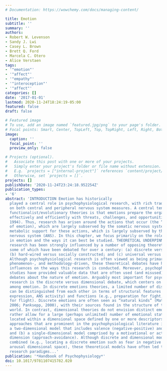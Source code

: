 ```yaml
---
# Documentation: https://wowchemy.com/docs/managing-content/

title: Emotion
subtitle: ''
summary: ''
authors:
- Robert W. Levenson
- Sandy J. Lwi
- Casey L. Brown
- Brett Q. Ford
- Marcela C. Otero
- Alice Verstaen
tags: 
- '"emotion"'
- '"affect"'
- '"empathy"'
- '"interoception"'
- '"affect"'
categories: []
date: '2017-01-01'
lastmod: 2020-11-24T18:24:19-05:00
featured: false
draft: false

# Featured image
# To use, add an image named `featured.jpg/png` to your page's folder.
# Focal points: Smart, Center, TopLeft, Top, TopRight, Left, Right, BottomLeft, Bottom, BottomRight.
image:
  caption: ''
  focal_point: ''
  preview_only: false

# Projects (optional).
#   Associate this post with one or more of your projects.
#   Simply enter your project's folder or file name without extension.
#   E.g. `projects = ["internal-project"]` references `content/project/deep-learning/index.md`.
#   Otherwise, set `projects = []`.
projects: []
publishDate: '2020-11-24T23:24:18.952254Z'
publication_types:
- '6'
abstract: 'INTRODUCTION Emotion has historically
  played a central role in psychophysiological research, with rich traditions focusing
  on both central and peripheral nervous system measures. A central tenet of most
  functionalist/evolutionary theories is that emotions prepare the organism for dealing
  effectively and efficiently with threats, challenges, and opportunities (Levenson,
  1994). Thus, research has arisen around the actions that occur (the “motion” part
  of emotion), which are largely subserved by the somatic nervous system, and the
  metabolic support for these actions, which is largely subserved by the autonomic
  nervous system (ANS). In this chapter, we focus primarily on the role the ANS plays
  in emotion and the ways it can best be studied. THEORETICAL UNDERPINNINGS Emotion
  research has been strongly influenced by a number of opposing theoretical positions,
  some of which have been debated for over a century: (a) discrete versus dimensional;
  (b) hard-wired versus socially constructed; and (c) universal versus culture-specific.
  Although psychophysiological research is often viewed as being primarily data-,
  phenomenon-, and methodology-driven, these theoretical debates have had important
  influences on the ways this research is conducted. Moreover, psychophysiological
  studies have provided valuable data that are often used (and misused) in theoretical
  debates about the nature of emotion. Arguably most important for psychophysiological
  research is the discrete versus dimensional debate, which centers on the differences
  among emotion. In discrete emotions theories, a limited number of distinct emotions
  can be distinguished from each other in terms of structural features (e.g., facial
  expression, ANS activity) and functions (e.g., preparation for fight, preparation
  for flight). Discrete emotions are often seen as “natural kinds” (Matsumoto & Willingham,
  2006; Panksepp, 2000), with their sources found in the structure of the natural
  world. In contrast, dimensional theories do not envision distinct emotions, but
  rather allow for a large (perhaps unlimited) number of emotional states that are
  located within a dimensional space defined by one or more descriptors. Dimensional
  approaches that are prominent in the psychophysiological literature include: (a)
  a two-dimensional model that includes valence (negative-positive) and arousal (low-high),
  and (b) a single-dimensional model comprised by a motivational or action tendency
  dimension (approach-avoidance). Although discrete and dimensional models can be
  combined (e.g., locating a discrete emotion such as fear in negative valence/high
  arousal dimensional space), these theoretical models have often led to very different
  research paradigms...'
publication: '*Handbook of Psychophysiology*'
doi: 10.1017/9781107415782.020
---
```


